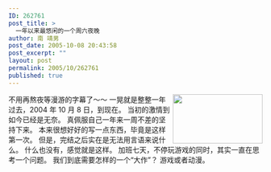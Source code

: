```yaml
---
ID: 262761
post_title: >
  一年以来最悠闲的一个周六夜晚
author: 南 靖男
post_date: 2005-10-08 20:43:58
post_excerpt: ""
layout: post
permalink: 2005/10/262761
published: true
---
```

<img src="http://www.sunrise-anime.jp/seed-d_news/img/news_head.jpg" align="right" height="98" width="178" />不用再熬夜等漫游的字幕了～～
一晃就是整整一年过去，2004 年 10 月 8 日，到现在。
当初的激情到如今已经是无奈。
真佩服自己一年来一周不差的坚持下来。
本来很想好好的写一点东西，毕竟是这样第一次。
但是，完结之后实在是无法用言语来说什么。
什么也没有，感觉就是这样。
加班七天，不停玩游戏的同时，其实一直在思考一个问题。
我们到底需要怎样的一个“大作”？
游戏或者动漫。